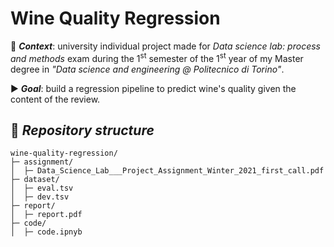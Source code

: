 # Wine Quality Regression
:date: ***Context***: university individual project made for *Data science lab: process and methods* exam during the 1<sup>st</sup> semester of the 1<sup>st</sup> year of my Master degree in *"Data science and engineering @ Politecnico di Torino"*.

:arrow_forward: ***Goal***: build a regression pipeline to predict wine's quality given the content of the review.


## :file_folder: ***Repository structure***

```
wine-quality-regression/
├─ assignment/
│  ├─ Data_Science_Lab___Project_Assignment_Winter_2021_first_call.pdf
├─ dataset/
│  ├─ eval.tsv
│  ├─ dev.tsv
├─ report/
│  ├─ report.pdf
├─ code/
│  ├─ code.ipnyb
```
